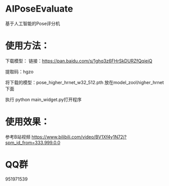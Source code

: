 # AIPoseEvaluate
 基于人工智能的Pose评分机

# 使用方法：
下载模型： 
链接：https://pan.baidu.com/s/1ghq3z6FHrSkDURZfQqieiQ 

提取码：hgzo 

将下载的模型：pose_higher_hrnet_w32_512.pth 放在model_zoo\higher_hrnet下面

执行 python main_widget.py打开程序

# 使用效果：
参考B站视频
https://www.bilibili.com/video/BV1Xf4y1N72j?spm_id_from=333.999.0.0

# QQ群
951971539
